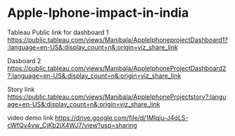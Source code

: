 # Apple-Iphone-impact-in-india


Tableau Public link for dashboard 1
https://public.tableau.com/views/Manibala/AppleIphoneprojectDashboard1?:language=en-US&:display_count=n&:origin=viz_share_link

Dasboard 2
https://public.tableau.com/views/Manibala/AppleIphoneProjectDashboard2?:language=en-US&:display_count=n&:origin=viz_share_link

Story link
https://public.tableau.com/views/Manibala/AppleIphoneProjectstory?:language=en-US&:display_count=n&:origin=viz_share_link

video demo link
https://drive.google.com/file/d/1Mlqju-J4qLS-cWfQy4vw_CjKb2jX4WJ7/view?usp=sharing
